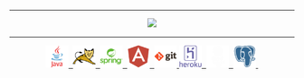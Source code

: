 <!---
 <img src="" title="" alt="" width="40" height="40"/>&nbsp;
-->



---

<div align="center">
<a href="https://github.com/gh-artur">
<img height="180em" src="http://github-readme-streak-stats.herokuapp.com?user=gh-artur&theme=nightowl&border_radius=50"/>
</div>

---

<div align="center">
  <img src="https://github.com/devicons/devicon/blob/master/icons/java/java-original-wordmark.svg" title="Java" alt="Java" width="40" height="40"/>&nbsp;
  <img src="https://github.com/devicons/devicon/blob/master/icons/tomcat/tomcat-original.svg" title="Tomcat" alt="Tomcat" width="40" height="40"/>&nbsp;
  <img src="https://github.com/devicons/devicon/blob/master/icons/spring/spring-original-wordmark.svg" title="Spring" alt="Spring" width="40" height="40"/>&nbsp;
  <img src="https://github.com/devicons/devicon/blob/master/icons/angularjs/angularjs-plain.svg" title="Angular" alt="Angular" width="40" height="40"/>&nbsp;
  <img src="https://github.com/devicons/devicon/blob/master/icons/git/git-original-wordmark.svg" title="Git" **alt="Git" width="40" height="40"/>
  <img src="https://github.com/devicons/devicon/blob/master/icons/heroku/heroku-original-wordmark.svg" title="" alt="" width="40" height="40"/>&nbsp;
  <img src="https://github.com/devicons/devicon/blob/master/icons/jenkins/jenkins-plain.svg" title="" alt="" width="40" height="40"/>&nbsp;
  <img src="https://github.com/devicons/devicon/blob/master/icons/postgresql/postgresql-plain.svg" title="" alt="" width="40" height="40"/>&nbsp;
</div>


